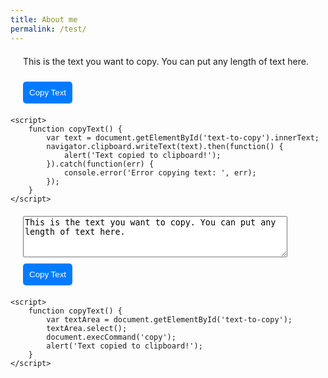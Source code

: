 ```yaml
---
title: About me
permalink: /test/
---
```


<head>
  <link rel="apple-touch-icon" sizes="180x180" href="{{ '/assets/apple-touch-icon.png' | relative_url }}" />
  <link rel="icon" type="image/png" sizes="32x32" href="{{ '/assets/favicon-32x32.png' | relative_url }}" />
  <link rel="icon" type="image/png" sizes="16x16" href="{{ '/assets/favicon-16x16.png' | relative_url }}" />
  <link rel="icon" type="image/x-icon" href="{{ '/assets/favicon.ico' | relative_url }}" />
</head>


<!DOCTYPE html>
<html lang="en">
<head>
    <meta charset="UTF-8">
    <meta name="viewport" content="width=device-width, initial-scale=1.0">
    <title>Copy Text Example</title>
    <style>
        .copy-container {
            margin: 20px;
        }
        .copy-button {
            margin-top: 10px;
            padding: 10px;
            background-color: #007bff;
            color: white;
            border: none;
            border-radius: 5px;
            cursor: pointer;
        }
        .copy-button:hover {
            background-color: #0056b3;
        }
    </style>
</head>
<body>
    <div class="copy-container">
        <p id="text-to-copy">
            This is the text you want to copy. You can put any length of text here.
        </p>
        <button class="copy-button" onclick="copyText()">Copy Text</button>
    </div>

    <script>
        function copyText() {
            var text = document.getElementById('text-to-copy').innerText;
            navigator.clipboard.writeText(text).then(function() {
                alert('Text copied to clipboard!');
            }).catch(function(err) {
                console.error('Error copying text: ', err);
            });
        }
    </script>
</body>
</html>











<!DOCTYPE html>
<html lang="en">
<head>
    <meta charset="UTF-8">
    <meta name="viewport" content="width=device-width, initial-scale=1.0">
    <title>Copy Text Example</title>
    <style>
        .copy-container {
            margin: 20px;
        }
        .copy-button {
            margin-top: 10px;
            padding: 10px;
            background-color: #007bff;
            color: white;
            border: none;
            border-radius: 5px;
            cursor: pointer;
        }
        .copy-button:hover {
            background-color: #0056b3;
        }
    </style>
</head>
<body>
    <div class="copy-container">
        <textarea id="text-to-copy" rows="4" cols="50" readonly>
This is the text you want to copy. You can put any length of text here.
        </textarea>
        <button class="copy-button" onclick="copyText()">Copy Text</button>
    </div>

    <script>
        function copyText() {
            var textArea = document.getElementById('text-to-copy');
            textArea.select();
            document.execCommand('copy');
            alert('Text copied to clipboard!');
        }
    </script>
</body>
</html>

